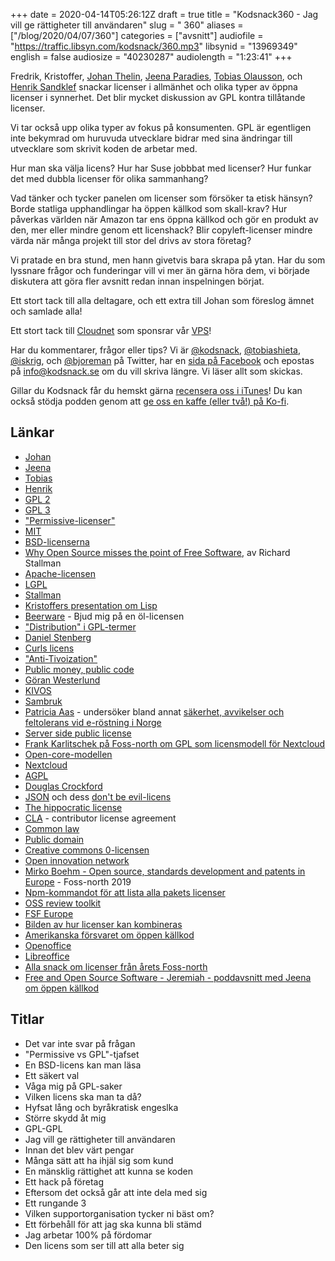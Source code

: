 +++
date = 2020-04-14T05:26:12Z
draft = true
title = "Kodsnack360 - Jag vill ge rättigheter till användaren"
slug = " 360"
aliases = ["/blog/2020/04/07/360"]
categories = ["avsnitt"]
audiofile = "https://traffic.libsyn.com/kodsnack/360.mp3"
libsynid = "13969349"
english = false
audiosize = "40230287"
audiolength = "1:23:41"
+++

Fredrik, Kristoffer, [Johan Thelin](http://www.thelins.se/johan/blog/), [Jeena Paradies](https://jeena.net/), [Tobias Olausson](https://www.tobsan.se/), och [Henrik Sandklef](https://twitter.com/henriksandklef) snackar licenser i allmänhet och olika typer av öppna licenser i synnerhet. Det blir mycket diskussion av GPL kontra tillåtande licenser.

Vi tar också upp olika typer av fokus på konsumenten. GPL är egentligen inte bekymrad om huruvuda utvecklare bidrar med sina ändringar till utvecklare som skrivit koden de arbetar med.

Hur man ska välja licens? Hur har Suse jobbbat med licenser? Hur funkar det med dubbla licenser för olika sammanhang?

Vad tänker och tycker panelen om licenser som försöker ta etisk hänsyn? Borde statliga upphandlingar ha öppen källkod som skall-krav? Hur påverkas världen när Amazon tar ens öppna källkod och gör en produkt av den, mer eller mindre genom ett licenshack? Blir copyleft-licenser mindre värda när många projekt till stor del drivs av stora företag?

Vi pratade en bra stund, men hann givetvis bara skrapa på ytan. Har du som lyssnare frågor och funderingar vill vi mer än gärna höra dem, vi började diskutera att göra fler avsnitt redan innan inspelningen börjat.

Ett stort tack till alla deltagare, och ett extra till Johan som föreslog ämnet och samlade alla!

Ett stort tack till [Cloudnet](http://www.cloudnet.se) som sponsrar vår [VPS](http://en.wikipedia.org/wiki/Virtual_private_server)!

Har du kommentarer, frågor eller tips? Vi är [@kodsnack](https://www.twitter.com/kodsnack), [@tobiashieta](https://www.twitter.com/tobiashieta), [@iskrig](https://www.twitter.com/iskrig), och [@bjoreman](https://www.twitter.com/bjoreman) på Twitter, har en [sida på Facebook](https://www.facebook.com/kodsnack) och epostas på [info@kodsnack.se](mailto:info@kodsnack.se) om du vill skriva längre. Vi läser allt som skickas.

Gillar du Kodsnack får du hemskt gärna [recensera oss i iTunes](http://itunes.apple.com/se/podcast/kodsnack/id561631498?l=en)! Du kan också stödja podden genom att <a href="https://ko-fi.com/kodsnack" rel="payment">ge oss en kaffe (eller två!) på Ko-fi</a>.

## Länkar ##
* [Johan](http://www.thelins.se/johan/blog/)
* [Jeena](https://jeena.net/)
* [Tobias](https://www.tobsan.se/)
* [Henrik](https://twitter.com/henriksandklef)
* [GPL 2](https://en.wikipedia.org/wiki/GNU_General_Public_License#Version_2)
* [GPL 3](https://en.wikipedia.org/wiki/GNU_General_Public_License#Version_3)
* ["Permissive-licenser"](https://en.wikipedia.org/wiki/Permissive_software_license)
* [MIT](https://en.wikipedia.org/wiki/MIT_License)
* [BSD-licenserna](https://en.wikipedia.org/wiki/BSD_licenses)
* [Why Open Source misses the point of Free Software](https://www.gnu.org/philosophy/open-source-misses-the-point.html), av Richard Stallman
* [Apache-licensen](https://en.wikipedia.org/wiki/Apache_License)
* [LGPL](https://www.gnu.org/licenses/lgpl-3.0.html)
* [Stallman](https://en.wikipedia.org/wiki/Richard_Stallman)
* [Kristoffers presentation om Lisp](https://6510.nu/fossnorth/)
* [Beerware](https://en.wikipedia.org/wiki/Beerware) - Bjud mig på en öl-licensen
* ["Distribution" i GPL-termer](https://softwareengineering.stackexchange.com/questions/162870/gpl-what-is-distribution)
* [Daniel Stenberg](https://daniel.haxx.se/)
* [Curls licens](https://curl.haxx.se/docs/copyright.html)
* ["Anti-Tivoization"](https://en.wikipedia.org/wiki/Tivoization)
* [Public money, public code](https://publiccode.eu/sv/)
* [Göran Westerlund](https://twitter.com/goranwesterlund)
* [KIVOS](https://www.kivos.se/)
* [Sambruk](https://sambruk.se/)
* [Patricia Aas](https://patricia.no/) - undersöker bland annat [säkerhet, avvikelser och feltolerans vid e-röstning i Norge](https://patricia.no/election_security.html)
* [Server side public license](https://www.mongodb.com/licensing/server-side-public-license)
* [Frank Karlitschek på Foss-north om GPL som licensmodell för Nextcloud](https://foss-north.se/2020/speakers-and-talks.html#fkarlitschek)
* [Open-core-modellen](https://en.wikipedia.org/wiki/Open-core_model)
* [Nextcloud](https://en.wikipedia.org/wiki/Nextcloud)
* [AGPL](https://en.wikipedia.org/wiki/Affero_General_Public_License)
* [Douglas Crockford](https://www.crockford.com/2020.html)
* [JSON](https://www.json.org/json-en.html) och dess [don't be evil-licens](https://www.json.org/license.html)
* [The hippocratic license](https://firstdonoharm.dev/)
* [CLA](https://en.wikipedia.org/wiki/Contributor_License_Agreement) - contributor license agreement
* [Common law](https://en.wikipedia.org/wiki/Common_law)
* [Public domain](https://en.wikipedia.org/wiki/Public_domain)
* [Creative commons 0-licensen](https://creativecommons.org/share-your-work/public-domain/cc0/)
* [Open innovation network](https://www.openinventionnetwork.com/)
* [Mirko Boehm - Open source, standards development and patents in Europe](https://www.youtube.com/watch?v=7n6IBdh2VmQ) - Foss-north 2019
* [Npm-kommandot för att lista alla pakets licenser](https://medium.com/@fokusman/the-easiest-way-to-check-all-your-npm-dependency-licenses-753075ef1d9d)
* [OSS review toolkit](https://github.com/oss-review-toolkit/ort)
* [FSF Europe](https://fsfe.org/)
* [Bilden av hur licenser kan kombineras](https://en.wikipedia.org/wiki/GNU_General_Public_License#/media/File:Quick-guide-gplv3-compatibility.svg)
* [Amerikanska försvaret om öppen källkod](https://www.fsf.org/blogs/licensing/the-licensing-and-compliance-lab-interviews-defense-digital-service-about-emcm)
* [Openoffice](https://en.wikipedia.org/wiki/Apache_OpenOffice)
* [Libreoffice](https://en.wikipedia.org/wiki/LibreOffice)
* [Alla snack om licenser från årets Foss-north](http://www.thelins.se/johan/blog/2020/04/what-a-license-track/)
* [Free and Open Source Software - Jeremiah - poddavsnitt med Jeena om öppen källkod](https://jeena.net/pods/1)

## Titlar ##
* Det var inte svar på frågan
* "Permissive vs GPL"-tjafset
* En BSD-licens kan man läsa
* Ett säkert val
* Våga mig på GPL-saker
* Vilken licens ska man ta då?
* Hyfsat lång och byråkratisk engeslka
* Större skydd åt mig
* GPL-GPL
* Jag vill ge rättigheter till användaren
* Innan det blev värt pengar
* Många sätt att ha ihjäl sig som kund
* En mänsklig rättighet att kunna se koden
* Ett hack på företag
* Eftersom det också går att inte dela med sig
* Ett rungande 3
* Vilken supportorganisation tycker ni bäst om?
* Ett förbehåll för att jag ska kunna bli stämd
* Jag arbetar 100% på fördomar
* Den licens som ser till att alla beter sig